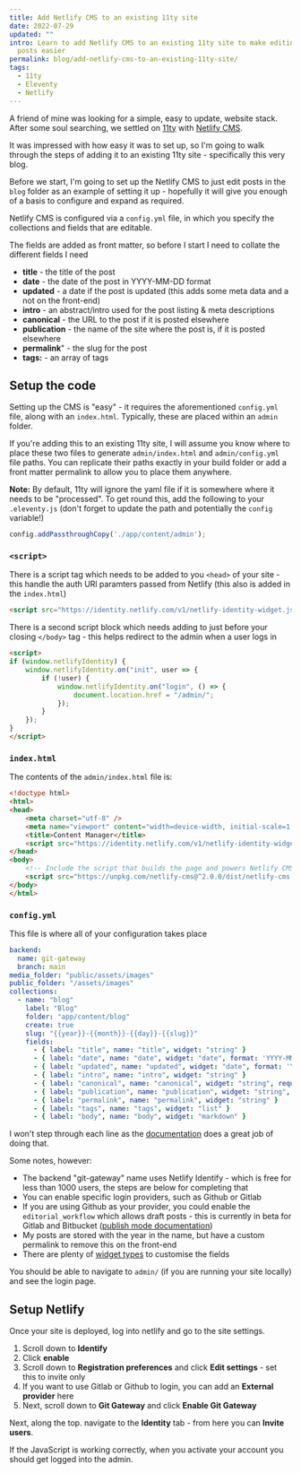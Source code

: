 ```yaml
---
title: Add Netlify CMS to an existing 11ty site
date: 2022-07-29
updated: ""
intro: Learn to add Netlify CMS to an existing 11ty site to make editing your
  posts easier
permalink: blog/add-netlify-cms-to-an-existing-11ty-site/
tags:
  - 11ty
  - Eleventy
  - Netlify
---
```



A friend of mine was looking for a simple, easy to update, website stack. After some soul searching, we settled on [11ty](https://www.11ty.dev/) with [Netlify CMS](https://www.netlifycms.org/).

It was impressed with how easy it was to set up, so I'm going to walk through the steps of adding it to an existing 11ty site - specifically this very blog.

Before we start, I'm going to set up the Netlify CMS to just edit posts in the `blog` folder as an example of setting it up - hopefully it will give you enough of a basis to configure and expand as required.

Netlify CMS is configured via a `config.yml` file, in which you specify the collections and fields that are editable.

The fields are added as front matter, so before I start I need to collate the different fields I need

- **title** - the title of the post
- **date** - the date of the post in YYYY-MM-DD format
- **updated** - a date if the post is updated (this adds some meta data and a not on the front-end)
- **intro** - an abstract/intro used for the post listing & meta descriptions
- **canonical** - the URL to the post if it is posted elsewhere
- **publication** - the name of the site where the post is, if it is posted elsewhere
- **permalink**" - the slug for the post
- **tags:** - an array of tags

## Setup the code

Setting up the CMS is "easy" - it requires the aforementioned `config.yml` file, along with an `index.html`. Typically, these are placed within an `admin` folder.

If you're adding this to an existing 11ty site, I will assume you know where to place these two files to generate `admin/index.html` and `admin/config.yml` file paths. You can replicate their paths exactly in your build folder or add a front matter permalink to allow you to place them anywhere.

**Note:** By default, 11ty will ignore the yaml file if it is somewhere where it needs to be "processed". To get round this, add the following to your `.eleventy.js` (don't forget to update the path and potentially the `config` variable!)

```js
config.addPassthroughCopy('./app/content/admin');
```

### `<script>`

There is a script tag which needs to be added to you `<head>` of your site - this handle the auth URl paramters passed from Netlify (this also is added in the `index.html`)

```html
<script src="https://identity.netlify.com/v1/netlify-identity-widget.js"></script>
```

There is a second script block which needs adding to just before your closing `</body>` tag - this helps redirect to the admin when a user logs in

```html
<script>
if (window.netlifyIdentity) {
	window.netlifyIdentity.on("init", user => {
		if (!user) {
			window.netlifyIdentity.on("login", () => {
				document.location.href = "/admin/";
			});
		}
	});
}
</script>
```


### `index.html`

The contents of the `admin/index.html` file is:

```html
<!doctype html>
<html>
<head>
	<meta charset="utf-8" />
	<meta name="viewport" content="width=device-width, initial-scale=1.0" />
	<title>Content Manager</title>
	<script src="https://identity.netlify.com/v1/netlify-identity-widget.js"></script>
</head>
<body>
	<!-- Include the script that builds the page and powers Netlify CMS -->
	<script src="https://unpkg.com/netlify-cms@^2.0.0/dist/netlify-cms.js"></script>
</body>
</html>
```

### `config.yml`

This file is where all of your configuration takes place

```yaml
backend:
  name: git-gateway
  branch: main
media_folder: "public/assets/images"
public_folder: "/assets/images"
collections:
  - name: "blog"
    label: "Blog"
    folder: "app/content/blog"
    create: true
    slug: "{{year}}-{{month}}-{{day}}-{{slug}}"
    fields:
      - { label: "title", name: "title", widget: "string" }
      - { label: "date", name: "date", widget: "date", format: 'YYYY-MM-DD' }
      - { label: "updated", name: "updated", widget: "date", format: 'YYYY-MM-DD', required: false}
      - { label: "intro", name: "intro", widget: "string" }
      - { label: "canonical", name: "canonical", widget: "string", required: false }
      - { label: "publication", name: "publication", widget: "string", required: false }
      - { label: "permalink", name: "permalink", widget: "string" }
      - { label: "tags", name: "tags", widget: "list" }
      - { label: "body", name: "body", widget: "markdown" }
```

I won't step through each line as the [documentation](https://www.netlifycms.org/docs/intro/) does a great job of doing that.

Some notes, however:

- The backend "git-gateway" name uses Netlify Identify - which is free for less than 1000 users, the steps are below for completing that
- You can enable specific login providers, such as Github or Gitlab
- If you are using Github as your provider, you could enable the `editorial_workflow` which allows draft posts - this is currently in beta for Gitlab and Bitbucket ([publish mode documentation](https://www.netlifycms.org/docs/configuration-options/#publish-mode))
- My posts are stored with the year in the name, but have a custom permalink to remove this on the front-end
- There are plenty of [widget types](https://www.netlifycms.org/docs/widgets/) to customise the fields

You should be able to navigate to `admin/` (if you are running your site locally) and see the login page.

## Setup Netlify

Once your site is deployed, log into netlify and go to the site settings.

1. Scroll down to **Identify**
2. Click **enable**
3. Scroll down to **Registration preferences** and click **Edit settings** - set this to invite only
4. If you want to use Gitlab or Github to login, you can add an **External provider** here
5. Next, scroll down to **Git Gateway** and click **Enable Git Gateway**

Next, along the top. navigate to the **Identity** tab - from here you can **Invite users**.

If the JavaScript is working correctly, when you activate your account you should get logged into the admin.
